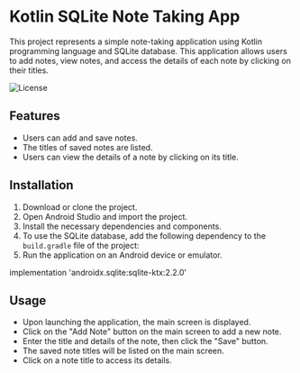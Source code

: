 # Kotlin SQLite Note Taking App

This project represents a simple note-taking application using Kotlin programming language and SQLite database. This application allows users to add notes, view notes, and access the details of each note by clicking on their titles.

![License](https://img.shields.io/badge/License-MIT-blue.svg)

## Features
- Users can add and save notes.
- The titles of saved notes are listed.
- Users can view the details of a note by clicking on its title.

## Installation
1. Download or clone the project.
2. Open Android Studio and import the project.
3. Install the necessary dependencies and components.
4. To use the SQLite database, add the following dependency to the `build.gradle` file of the project:
5. Run the application on an Android device or emulator.


implementation 'androidx.sqlite:sqlite-ktx:2.2.0'


## Usage
- Upon launching the application, the main screen is displayed.
- Click on the "Add Note" button on the main screen to add a new note.
- Enter the title and details of the note, then click the "Save" button.
- The saved note titles will be listed on the main screen.
- Click on a note title to access its details.



